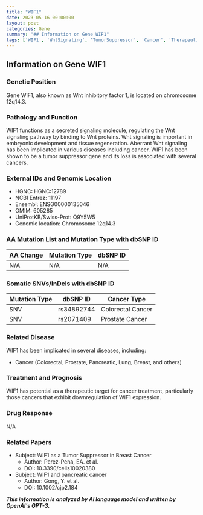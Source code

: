 ```yaml
---
title: "WIF1"
date: 2023-05-16 00:00:00
layout: post
categories: Gene
summary: "## Information on Gene WIF1"
tags: ['WIF1', 'WntSignaling', 'TumorSuppressor', 'Cancer', 'TherapeuticTarget', 'SNVs', 'Prognosis', 'PancreaticCancer']
---
```


## Information on Gene WIF1
### Genetic Position
Gene WIF1, also known as Wnt inhibitory factor 1, is located on chromosome 12q14.3.

### Pathology and Function
WIF1 functions as a secreted signaling molecule, regulating the Wnt signaling pathway by binding to Wnt proteins. Wnt signaling is important in embryonic development and tissue regeneration. Aberrant Wnt signaling has been implicated in various diseases including cancer. WIF1 has been shown to be a tumor suppressor gene and its loss is associated with several cancers.

### External IDs and Genomic Location
- HGNC: HGNC:12789
- NCBI Entrez: 11197
- Ensembl: ENSG00000135046
- OMIM: 605285
- UniProtKB/Swiss-Prot: Q9Y5W5
- Genomic location: Chromosome 12q14.3

### AA Mutation List and Mutation Type with dbSNP ID
| AA Change | Mutation Type | dbSNP ID |
| --- | --- | --- |
| N/A | N/A | N/A |

### Somatic SNVs/InDels with dbSNP ID
| Mutation Type | dbSNP ID | Cancer Type |
| --- | --- | --- |
| SNV | rs34892744 | Colorectal Cancer |
| SNV | rs2071409 | Prostate Cancer |

### Related Disease
WIF1 has been implicated in several diseases, including:
- Cancer (Colorectal, Prostate, Pancreatic, Lung, Breast, and others)

### Treatment and Prognosis
WIF1 has potential as a therapeutic target for cancer treatment, particularly those cancers that exhibit downregulation of WIF1 expression.

### Drug Response
N/A

### Related Papers
- Subject: WIF1 as a Tumor Suppressor in Breast Cancer
  - Author: Perez-Pena, EA. et al.
  - DOI: 10.3390/cells10020380
- Subject: WIF1 and pancreatic cancer
  - Author: Gong, Y. et al.
  - DOI: 10.1002/cjp2.184

**_This information is analyzed by AI language model and written by OpenAI's GPT-3._**